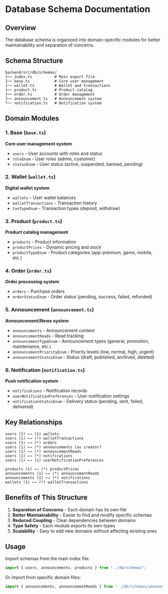 # Database Schema Documentation

## Overview

The database schema is organized into domain-specific modules for better maintainability and separation of concerns.

## Schema Structure

```
backend/src/db/schemas/
├── index.ts          # Main export file
├── base.ts           # Core user management
├── wallet.ts         # Wallet and transactions
├── product.ts        # Product catalog
├── order.ts          # Order management
├── announcement.ts   # Announcement system
└── notification.ts   # Notification system
```

## Domain Modules

### 1. Base (`base.ts`)

**Core user management system**

- `users` - User accounts with roles and status
- `roleEnum` - User roles (admin, customer)
- `statusEnum` - User status (active, suspended, banned, pending)

### 2. Wallet (`wallet.ts`)

**Digital wallet system**

- `wallets` - User wallet balances
- `walletTransactions` - Transaction history
- `txnTypeEnum` - Transaction types (deposit, withdraw)

### 3. Product (`product.ts`)

**Product catalog management**

- `products` - Product information
- `productPrices` - Dynamic pricing and stock
- `productTypeEnum` - Product categories (app-premium, game, mobile, etc.)

### 4. Order (`order.ts`)

**Order processing system**

- `orders` - Purchase orders
- `orderStatusEnum` - Order status (pending, success, failed, refunded)

### 5. Announcement (`announcement.ts`)

**Announcement/News system**

- `announcements` - Announcement content
- `announcementReads` - Read tracking
- `announcementTypeEnum` - Announcement types (general, promotion, maintenance, etc.)
- `announcementPriorityEnum` - Priority levels (low, normal, high, urgent)
- `announcementStatusEnum` - Status (draft, published, archived, deleted)

### 6. Notification (`notification.ts`)

**Push notification system**

- `notifications` - Notification records
- `userNotificationPreferences` - User notification settings
- `notificationStatusEnum` - Delivery status (pending, sent, failed, delivered)

## Key Relationships

```
users (1) ←→ (1) wallets
users (1) ←→ (*) walletTransactions
users (1) ←→ (*) orders
users (1) ←→ (*) announcements (as creator)
users (1) ←→ (*) announcementReads
users (1) ←→ (*) notifications
users (1) ←→ (1) userNotificationPreferences

products (1) ←→ (*) productPrices
announcements (1) ←→ (*) announcementReads
announcements (1) ←→ (*) notifications
wallets (1) ←→ (*) walletTransactions
```

## Benefits of This Structure

1. **Separation of Concerns** - Each domain has its own file
2. **Better Maintainability** - Easier to find and modify specific schemas
3. **Reduced Coupling** - Clear dependencies between domains
4. **Type Safety** - Each module exports its own types
5. **Scalability** - Easy to add new domains without affecting existing ones

## Usage

Import schemas from the main index file:

```typescript
import { users, announcements, products } from "../db/schemas";
```

Or import from specific domain files:

```typescript
import { announcements, announcementReads } from "../db/schemas/announcement";
```
